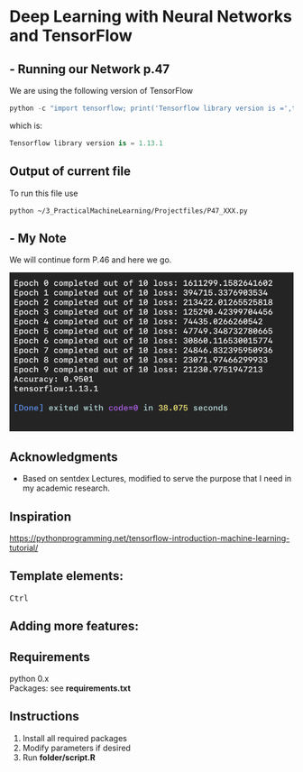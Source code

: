 
# Deep Learning with Neural Networks and TensorFlow
## - Running our Network p.47
We are using the following version of TensorFlow

```py
python -c "import tensorflow; print('Tensorflow library version is =',tensorflow.__version__)"
```
which is:

```py
Tensorflow library version is = 1.13.1
```

## Output of current file
To run this file use

```
python ~/3_PracticalMachineLearning/Projectfiles/P47_XXX.py
```
## - My Note
We will continue form P.46 and here we go.


![](./output_images/P47-1.png)
## Acknowledgments
* Based on sentdex Lectures, modified to serve the purpose that I need in my academic research.

## Inspiration

https://pythonprogramming.net/tensorflow-introduction-machine-learning-tutorial/

## Template elements:
<kbd>Ctrl</kbd>
## Adding more features:
## Requirements
python 0.x <br />
Packages: see **requirements.txt** <br />
## Instructions
1. Install all required packages
2. Modify parameters if desired
3. Run **folder/script.R**
